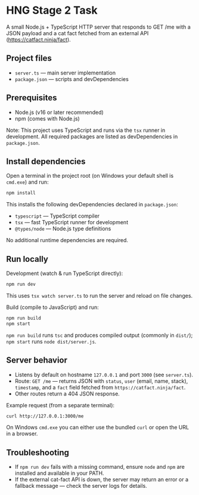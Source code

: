 # HNG Stage 2 Task

A small Node.js + TypeScript HTTP server that responds to GET /me with a JSON payload and a cat fact fetched from an external API (https://catfact.ninja/fact).

## Project files
- `server.ts` — main server implementation
- `package.json` — scripts and devDependencies

## Prerequisites
- Node.js (v16 or later recommended)
- npm (comes with Node.js)

Note: This project uses TypeScript and runs via the `tsx` runner in development. All required packages are listed as devDependencies in `package.json`.

## Install dependencies
Open a terminal in the project root (on Windows your default shell is `cmd.exe`) and run:

```bash
npm install
```

This installs the following devDependencies declared in `package.json`:

- `typescript` — TypeScript compiler
- `tsx` — fast TypeScript runner for development
- `@types/node` — Node.js type definitions

No additional runtime dependencies are required.

## Run locally

Development (watch & run TypeScript directly):

```bash
npm run dev
```

This uses `tsx watch server.ts` to run the server and reload on file changes.

Build (compile to JavaScript) and run:

```bash
npm run build
npm start
```

`npm run build` runs `tsc` and produces compiled output (commonly in `dist/`); `npm start` runs `node dist/server.js`.

## Server behavior

- Listens by default on hostname `127.0.0.1` and port `3000` (see `server.ts`).
- Route: `GET /me` — returns JSON with `status`, `user` (email, name, stack), `timestamp`, and a `fact` field fetched from `https://catfact.ninja/fact`.
- Other routes return a 404 JSON response.

Example request (from a separate terminal):

```bash
curl http://127.0.0.1:3000/me
```

On Windows `cmd.exe` you can either use the bundled `curl` or open the URL in a browser.

## Troubleshooting
- If `npm run dev` fails with a missing command, ensure `node` and `npm` are installed and available in your PATH.
- If the external cat-fact API is down, the server may return an error or a fallback message — check the server logs for details.

